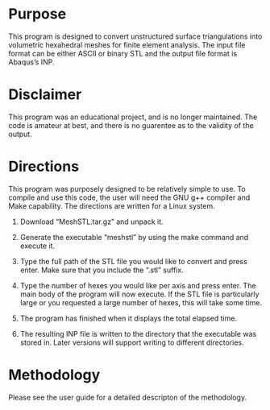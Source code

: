 Purpose
=======

This program is designed to convert unstructured surface triangulations
into volumetric hexahedral meshes for finite element analysis. The input
file format can be either ASCII or binary STL and the output file format
is Abaqus’s INP.

Disclaimer
==========

This program was an educational project, and is no longer maintained. The 
code is amateur at best, and there is no guarentee as to the validity of
the output. 

Directions
==========

This program was purposely designed to be relatively simple to use. To
compile and use this code, the user will need the GNU g++ compiler and
Make capability. The directions are written for a Linux system.

1.  Download “MeshSTL.tar.gz” and unpack it.

2.  Generate the executable “meshstl” by using the make command and
    execute it.

3.  Type the full path of the STL file you would like to convert and
    press enter. Make sure that you include the “.stl” suffix.

4.  Type the number of hexes you would like per axis and press enter.
    The main body of the program will now execute. If the STL file is
    particularly large or you requested a large number of hexes, this
    will take some time.

5.  The program has finished when it displays the total elapsed time.

6.  The resulting INP file is written to the directory that the
    executable was stored in. Later versions will support writing to
    different directories.

Methodology
===========

Please see the user guide for a detailed descripton of the methodology.

